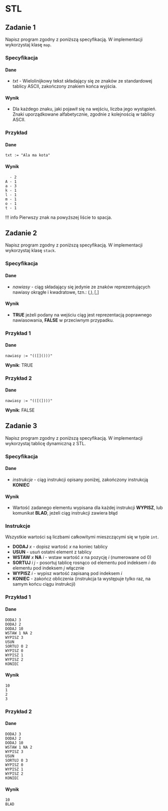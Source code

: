 # STL

## Zadanie 1

Napisz program zgodny z poniższą specyfikacją. W implementacji wykorzystaj klasę `map`.

### Specyfikacja

#### Dane

* $txt$ - Wielolinijkowy tekst składający się ze znaków ze standardowej tablicy ASCII, zakończony znakiem końca wyjścia.

#### Wynik

* Dla każdego znaku, jaki pojawił się na wejściu, liczba jego wystąpień. Znaki uporządkowane alfabetycznie, zgodnie z kolejnością w tablicy ASCII.

### Przykład

#### Dane

```
txt := "Ala ma kota"
```

#### Wynik

```
  - 2
A - 1
a - 3
k - 1
l - 1
m - 1
o - 1
t - 1
```

!!! info
	 Pierwszy znak na powyższej liście to spacja.

## Zadanie 2

Napisz program zgodny z poniższą specyfikacją. W implementacji wykorzystaj klasę `stack`.

### Specyfikacja

#### Dane

* $nawiasy$ - ciąg składający się jedynie ze znaków reprezentujących nawiasy okrągłe i kwadratowe, tzn.: $(, ), [, ]$

#### Wynik

* **TRUE** jeżeli podany na wejściu ciąg jest reprezentacją poprawnego nawiasowania, **FALSE** w przeciwnym przypadku.

### Przykład 1

#### Dane

```
nawiasy := "(([]()))"
```

**Wynik**: TRUE

### Przykład 2

#### Dane

```
nawiasy := "(([(])))"
```

**Wynik**: FALSE

## Zadanie 3

Napisz program zgodny z poniższą specyfikacją. W implementacji wykorzystaj tablicę dynamiczną z STL.

### Specyfikacja

#### Dane

* $instrukcje$ - ciąg instrukcji opisany poniżej, zakończony instrukcją **KONIEC**

#### Wynik

* Wartość zadanego elementu wypisana dla każdej instrukcji **WYPISZ**, lub komunikat **BLAD**, jeżeli ciąg instrukcji zawiera błąd

### Instrukcje

Wszystkie wartości są liczbami całkowitymi mieszczącymi się w typie `int`.

* **DODAJ** $x$ - dopisz wartość $x$ na koniec tablicy
* **USUN** - usuń ostatni element z tablicy
* **WSTAW** $x$ **NA** $i$ - wstaw wartość $x$ na pozycję $i$ (numerowane od $0$)
* **SORTUJ** $i$ $j$ - posortuj tablicę rosnąco od elementu pod indeksem $i$ do elementu pod indeksem $j$ włącznie
* **WYPISZ** $i$ - wypisz wartość zapisaną pod indeksem $i$
* **KONIEC** - zakończ obliczenia (instrukcja ta występuje tylko raz, na samym końcu ciągu instrukcji)

### Przykład 1

#### Dane

```
DODAJ 3
DODAJ 2
DODAJ 10
WSTAW 1 NA 2
WYPISZ 3
USUN
SORTUJ 0 2
WYPISZ 0
WYPISZ 1
WYPISZ 2
KONIEC
```

#### Wynik

```
10
1
2
3
```

### Przykład 2

#### Dane

```
DODAJ 3
DODAJ 2
DODAJ 10
WSTAW 1 NA 2
WYPISZ 3
USUN
SORTUJ 0 3
WYPISZ 0
WYPISZ 1
WYPISZ 2
KONIEC
```

#### Wynik

```
10
BLAD
```